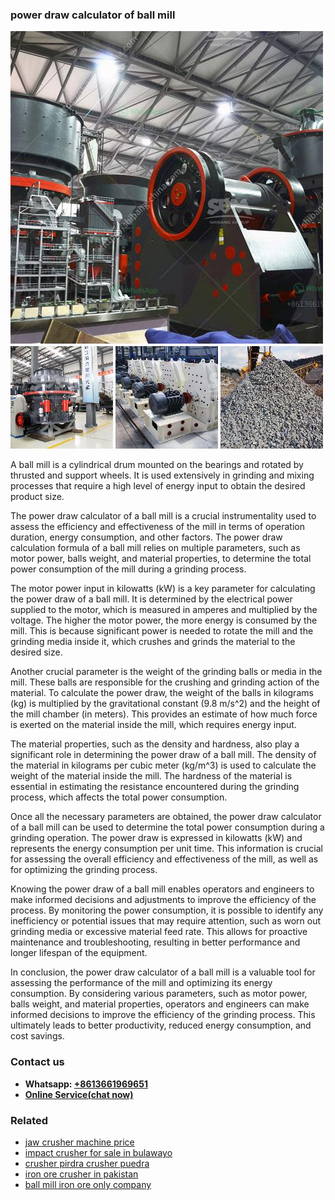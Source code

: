 <h3>power draw calculator of ball mill</h3><img src='1708408430.jpg' alt=''><p>A ball mill is a cylindrical drum mounted on the bearings and rotated by thrusted and support wheels. It is used extensively in grinding and mixing processes that require a high level of energy input to obtain the desired product size.</p><p>The power draw calculator of a ball mill is a crucial instrumentality used to assess the efficiency and effectiveness of the mill in terms of operation duration, energy consumption, and other factors. The power draw calculation formula of a ball mill relies on multiple parameters, such as motor power, balls weight, and material properties, to determine the total power consumption of the mill during a grinding process.</p><p>The motor power input in kilowatts (kW) is a key parameter for calculating the power draw of a ball mill. It is determined by the electrical power supplied to the motor, which is measured in amperes and multiplied by the voltage. The higher the motor power, the more energy is consumed by the mill. This is because significant power is needed to rotate the mill and the grinding media inside it, which crushes and grinds the material to the desired size.</p><p>Another crucial parameter is the weight of the grinding balls or media in the mill. These balls are responsible for the crushing and grinding action of the material. To calculate the power draw, the weight of the balls in kilograms (kg) is multiplied by the gravitational constant (9.8 m/s^2) and the height of the mill chamber (in meters). This provides an estimate of how much force is exerted on the material inside the mill, which requires energy input.</p><p>The material properties, such as the density and hardness, also play a significant role in determining the power draw of a ball mill. The density of the material in kilograms per cubic meter (kg/m^3) is used to calculate the weight of the material inside the mill. The hardness of the material is essential in estimating the resistance encountered during the grinding process, which affects the total power consumption.</p><p>Once all the necessary parameters are obtained, the power draw calculator of a ball mill can be used to determine the total power consumption during a grinding operation. The power draw is expressed in kilowatts (kW) and represents the energy consumption per unit time. This information is crucial for assessing the overall efficiency and effectiveness of the mill, as well as for optimizing the grinding process.</p><p>Knowing the power draw of a ball mill enables operators and engineers to make informed decisions and adjustments to improve the efficiency of the process. By monitoring the power consumption, it is possible to identify any inefficiency or potential issues that may require attention, such as worn out grinding media or excessive material feed rate. This allows for proactive maintenance and troubleshooting, resulting in better performance and longer lifespan of the equipment.</p><p>In conclusion, the power draw calculator of a ball mill is a valuable tool for assessing the performance of the mill and optimizing its energy consumption. By considering various parameters, such as motor power, balls weight, and material properties, operators and engineers can make informed decisions to improve the efficiency of the grinding process. This ultimately leads to better productivity, reduced energy consumption, and cost savings.</p><h3>Contact us</h3><ul><li><strong>Whatsapp:&nbsp;<a href="https://wa.me/8613661969651">+8613661969651</a></strong></li><li><a href="https://swt.shibang-china.com/?git&amp;zhl&amp;power draw calculator of ball mill"><strong>Online Service(chat now)</strong></a></li></ul><h3>Related</h3><ul><li><a href='jaw crusher machine price.md'>jaw crusher machine price</a></li><li><a href='impact crusher for sale in bulawayo.md'>impact crusher for sale in bulawayo</a></li><li><a href='crusher pirdra crusher puedra.md'>crusher pirdra crusher puedra</a></li><li><a href='iron ore crusher in pakistan.md'>iron ore crusher in pakistan</a></li><li><a href='ball mill iron ore only company.md'>ball mill iron ore only company</a></li></ul>